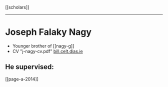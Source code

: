 [[scholars]]

---

# Joseph Falaky Nagy

- Younger brother of [[nagy-g]]
- CV "j-nagy-cv.pdf" [bill.celt.dias.ie](https://bill.celt.dias.ie/vol4/author.php?AuthorID=246)

## He supervised:
[[page-a-2014]]